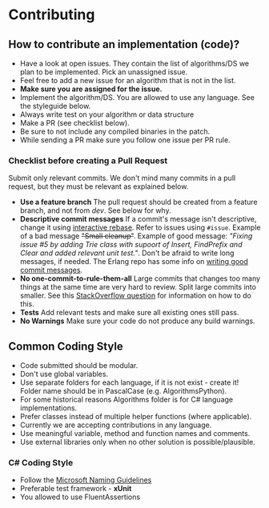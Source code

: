 # Contributing

## How to contribute an implementation (code)?

- Have a look at open issues. They contain the list of algorithms/DS we plan
to be implemented. Pick an unassigned issue.
- Feel free to add a new issue for an algorithm that is not in the list.
- **Make sure you are assigned for the issue.**
- Implement the algorithm/DS. You are allowed to use any language. See the styleguide below.
- Always write test on your algorithm or data structure
- Make a PR (see checklist below).
- Be sure to not include any compiled binaries in the patch.
- While sending a PR make sure you follow one issue per PR rule.

### Checklist before creating a Pull Request
Submit only relevant commits. We don't mind many commits in a pull request, but they must be relevant as explained below.

- __Use a feature branch__ The pull request should be created from a feature branch, and not from _dev_. See below for why.
- __Descriptive commit messages__ If a commit's message isn't descriptive, change it using [interactive rebase](https://help.github.com/articles/about-git-rebase). Refer to issues using `#issue`. Example of a bad message ~~"Small cleanup"~~. Example of good message: _"Fixing issue #5 by adding Trie class with supoort of Insert, FindPrefix and Clear and added relevant unit test."_. Don't be afraid to write long messages, if needed. The Erlang repo has some info on [writing good commit messages](https://github.com/erlang/otp/wiki/Writing-good-commit-messages).
- __No one-commit-to-rule-them-all__ Large commits that changes too many things at the same time are very hard to review. Split large commits into smaller. See this [StackOverflow question](http://stackoverflow.com/questions/6217156/break-a-previous-commit-into-multiple-commits) for information on how to do this.
- __Tests__ Add relevant tests and make sure all existing ones still pass.
- __No Warnings__ Make sure your code do not produce any build warnings.

## Common Coding Style

- Code submitted should be modular.
- Don't use global variables.
- Use separate folders for each language, if it is not exist - create it! Folder name should be in PascalCase (e.g. AlgorithmsPython).
- For some historical reasons Algorithms folder is for C# language implementations.
- Prefer classes instead of multiple helper functions (where applicable).
- Currently we are accepting contributions in any language.
- Use meaningful variable, method and function names and comments.
- Use external libraries only when no other solution is possible/plausible.

### C# Coding Style
- Follow the [Microsoft Naming Guidelines](https://docs.microsoft.com/en-us/dotnet/standard/design-guidelines/naming-guidelines)
- Preferable test framework - **xUnit**
- You allowed to use FluentAssertions
